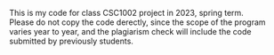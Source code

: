 This is my code for class CSC1002 project in 2023, spring term.  
Please do not copy the code derectly, since the scope of the program varies year to year, and the plagiarism check will include the code submitted by previously students.
